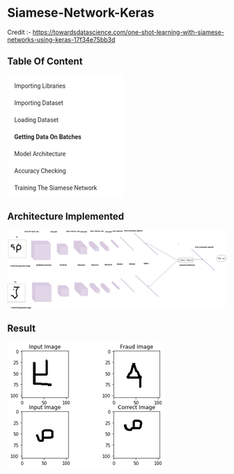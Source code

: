 # Siamese-Network-Keras
Credit :- https://towardsdatascience.com/one-shot-learning-with-siamese-networks-using-keras-17f34e75bb3d

## Table Of Content
![Content](https://raw.githubusercontent.com/pantherofficial404/Siamese-Network-Keras/master/content.png)

## Architecture Implemented
![architecture](https://raw.githubusercontent.com/pantherofficial404/Siamese-Network-Keras/master/architecuture.png)

## Result
![Result](https://raw.githubusercontent.com/pantherofficial404/Siamese-Network-Keras/master/result.png)
